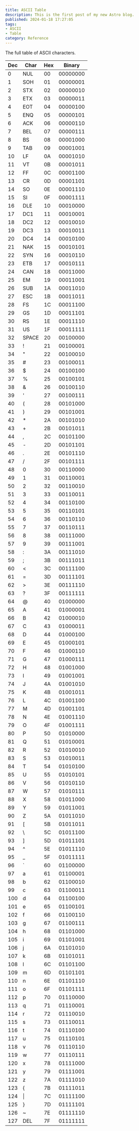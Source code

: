 ```yaml
---
title: ASCII Table
description: This is the first post of my new Astro blog.
published: 2024-01-18 17:27:05
tags:
- ASCII
- Table
category: Reference
---
```


The full table of ASCII characters. 

<!--more-->

| Dec | Char  | Hex | Binary   |
| --- | ----- | --- | -------- |
| 0   | NUL   | 00  | 00000000 |
| 1   | SOH   | 01  | 00000001 |
| 2   | STX   | 02  | 00000010 |
| 3   | ETX   | 03  | 00000011 |
| 4   | EOT   | 04  | 00000100 |
| 5   | ENQ   | 05  | 00000101 |
| 6   | ACK   | 06  | 00000110 |
| 7   | BEL   | 07  | 00000111 |
| 8   | BS    | 08  | 00001000 |
| 9   | TAB   | 09  | 00001001 |
| 10  | LF    | 0A  | 00001010 |
| 11  | VT    | 0B  | 00001011 |
| 12  | FF    | 0C  | 00001100 |
| 13  | CR    | 0D  | 00001101 |
| 14  | SO    | 0E  | 00001110 |
| 15  | SI    | 0F  | 00001111 |
| 16  | DLE   | 10  | 00010000 |
| 17  | DC1   | 11  | 00010001 |
| 18  | DC2   | 12  | 00010010 |
| 19  | DC3   | 13  | 00010011 |
| 20  | DC4   | 14  | 00010100 |
| 21  | NAK   | 15  | 00010101 |
| 22  | SYN   | 16  | 00010110 |
| 23  | ETB   | 17  | 00010111 |
| 24  | CAN   | 18  | 00011000 |
| 25  | EM    | 19  | 00011001 |
| 26  | SUB   | 1A  | 00011010 |
| 27  | ESC   | 1B  | 00011011 |
| 28  | FS    | 1C  | 00011100 |
| 29  | GS    | 1D  | 00011101 |
| 30  | RS    | 1E  | 00011110 |
| 31  | US    | 1F  | 00011111 |
| 32  | SPACE | 20  | 00100000 |
| 33  | !     | 21  | 00100001 |
| 34  | "     | 22  | 00100010 |
| 35  | #     | 23  | 00100011 |
| 36  | $     | 24  | 00100100 |
| 37  | %     | 25  | 00100101 |
| 38  | &     | 26  | 00100110 |
| 39  | '     | 27  | 00100111 |
| 40  | (     | 28  | 00101000 |
| 41  | )     | 29  | 00101001 |
| 42  | *     | 2A  | 00101010 |
| 43  | +     | 2B  | 00101011 |
| 44  | ,     | 2C  | 00101100 |
| 45  | -     | 2D  | 00101101 |
| 46  | .     | 2E  | 00101110 |
| 47  | /     | 2F  | 00101111 |
| 48  | 0     | 30  | 00110000 |
| 49  | 1     | 31  | 00110001 |
| 50  | 2     | 32  | 00110010 |
| 51  | 3     | 33  | 00110011 |
| 52  | 4     | 34  | 00110100 |
| 53  | 5     | 35  | 00110101 |
| 54  | 6     | 36  | 00110110 |
| 55  | 7     | 37  | 00110111 |
| 56  | 8     | 38  | 00111000 |
| 57  | 9     | 39  | 00111001 |
| 58  | :     | 3A  | 00111010 |
| 59  | ;     | 3B  | 00111011 |
| 60  | <     | 3C  | 00111100 |
| 61  | =     | 3D  | 00111101 |
| 62  | >     | 3E  | 00111110 |
| 63  | ?     | 3F  | 00111111 |
| 64  | @     | 40  | 01000000 |
| 65  | A     | 41  | 01000001 |
| 66  | B     | 42  | 01000010 |
| 67  | C     | 43  | 01000011 |
| 68  | D     | 44  | 01000100 |
| 69  | E     | 45  | 01000101 |
| 70  | F     | 46  | 01000110 |
| 71  | G     | 47  | 01000111 |
| 72  | H     | 48  | 01001000 |
| 73  | I     | 49  | 01001001 |
| 74  | J     | 4A  | 01001010 |
| 75  | K     | 4B  | 01001011 |
| 76  | L     | 4C  | 01001100 |
| 77  | M     | 4D  | 01001101 |
| 78  | N     | 4E  | 01001110 |
| 79  | O     | 4F  | 01001111 |
| 80  | P     | 50  | 01010000 |
| 81  | Q     | 51  | 01010001 |
| 82  | R     | 52  | 01010010 |
| 83  | S     | 53  | 01010011 |
| 84  | T     | 54  | 01010100 |
| 85  | U     | 55  | 01010101 |
| 86  | V     | 56  | 01010110 |
| 87  | W     | 57  | 01010111 |
| 88  | X     | 58  | 01011000 |
| 89  | Y     | 59  | 01011001 |
| 90  | Z     | 5A  | 01011010 |
| 91  | [     | 5B  | 01011011 |
| 92  | \     | 5C  | 01011100 |
| 93  | ]     | 5D  | 01011101 |
| 94  | ^     | 5E  | 01011110 |
| 95  | _     | 5F  | 01011111 |
| 96  | `     | 60  | 01100000 |
| 97  | a     | 61  | 01100001 |
| 98  | b     | 62  | 01100010 |
| 99  | c     | 63  | 01100011 |
| 100 | d     | 64  | 01100100 |
| 101 | e     | 65  | 01100101 |
| 102 | f     | 66  | 01100110 |
| 103 | g     | 67  | 01100111 |
| 104 | h     | 68  | 01101000 |
| 105 | i     | 69  | 01101001 |
| 106 | j     | 6A  | 01101010 |
| 107 | k     | 6B  | 01101011 |
| 108 | l     | 6C  | 01101100 |
| 109 | m     | 6D  | 01101101 |
| 110 | n     | 6E  | 01101110 |
| 111 | o     | 6F  | 01101111 |
| 112 | p     | 70  | 01110000 |
| 113 | q     | 71  | 01110001 |
| 114 | r     | 72  | 01110010 |
| 115 | s     | 73  | 01110011 |
| 116 | t     | 74  | 01110100 |
| 117 | u     | 75  | 01110101 |
| 118 | v     | 76  | 01110110 |
| 119 | w     | 77  | 01110111 |
| 120 | x     | 78  | 01111000 |
| 121 | y     | 79  | 01111001 |
| 122 | z     | 7A  | 01111010 |
| 123 | {     | 7B  | 01111011 |
| 124 | \\|   | 7C  | 01111100 |
| 125 | }     | 7D  | 01111101 |
| 126 | ~     | 7E  | 01111110 |
| 127 | DEL   | 7F  | 01111111 |
